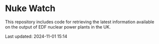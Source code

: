 # Nuke Watch

This repository includes code for retrieving the latest information available on the output of EDF nuclear power plants in the UK.

Last updated: 2024-11-01 15:14